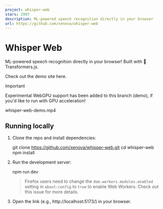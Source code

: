 ```yaml
---
project: whisper-web
stars: 2997
description: ML-powered speech recognition directly in your browser
url: https://github.com/xenova/whisper-web
---
```


Whisper Web
===========

ML-powered speech recognition directly in your browser! Built with 🤗 Transformers.js.

Check out the demo site here.

Important

Experimental WebGPU support has been added to this branch (demo), if you'd like to run with GPU acceleration!

whisper-web-demo.mp4

Running locally
---------------

1.  Clone the repo and install dependencies:
    
    git clone https://github.com/xenova/whisper-web.git
    cd whisper-web
    npm install
    
2.  Run the development server:
    
    npm run dev
    
    > Firefox users need to change the `dom.workers.modules.enabled` setting in `about:config` to `true` to enable Web Workers. Check out this issue for more details.
    
3.  Open the link (e.g., http://localhost:5173/) in your browser.
